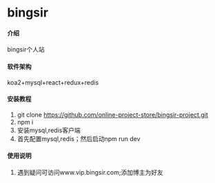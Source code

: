 # bingsir

#### 介绍
bingsir个人站

#### 软件架构
koa2+mysql+react+redux+redis


#### 安装教程

1.  git clone https://github.com/online-project-store/bingsir-project.git
2.  npm i
3.  安装mysql,redis客户端
4.  首先配置mysql,redis；然后启动npm run dev

#### 使用说明
1.  遇到疑问可访问www.vip.bingsir.com;添加博主为好友
